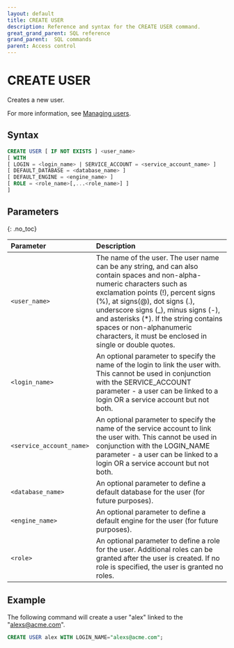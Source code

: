 ```yaml
---
layout: default
title: CREATE USER
description: Reference and syntax for the CREATE USER command.
great_grand_parent: SQL reference
grand_parent:  SQL commands
parent: Access control
---
```


# CREATE USER
Creates a new user.

For more information, see [Managing users](../../../Guides/managing-your-organization/managing-users.md).

## Syntax

```sql
CREATE USER [ IF NOT EXISTS ] <user_name>  
[ WITH 
[ LOGIN = <login_name> | SERVICE_ACCOUNT = <service_account_name> ]
[ DEFAULT_DATABASE = <database_name> ]
[ DEFAULT_ENGINE = <engine_name> ]
[ ROLE = <role_name>[,...<role_name>] ]
]
```

## Parameters 
{: .no_toc} 

| Parameter  | Description |
| :--------- | :---------- |
| `<user_name>`                              | The name of the user. The user name can be any string, and can also contain spaces and non-alpha-numeric characters such as exclamation points (!), percent signs (%), at signs(@), dot signs (.), underscore signs (_), minus signs (-), and asterisks (*). If the string contains spaces or non-alphanumeric characters, it must be enclosed in single or double quotes.  |
| `<login_name>` | An optional parameter to specify the name of the login to link the user with. This cannot be used in conjunction with the SERVICE_ACCOUNT parameter - a user can be linked to a login OR a service account but not both. |
| `<service_account_name>` | An optional parameter to specify the name of the service account to link the user with. This cannot be used in conjunction with the LOGIN_NAME parameter - a user can be linked to a login OR a service account but not both. |
| `<database_name>`                      | An optional parameter to define a default database for the user (for future purposes). |
| `<engine_name>` | An optional parameter to define a default engine for the user (for future purposes). |
| `<role>` | An optional parameter to define a role for the user. Additional roles can be granted after the user is created. If no role is specified, the user is granted no roles. |

## Example

The following command will create a user "alex" linked to the "alexs@acme.com". 

```sql
CREATE USER alex WITH LOGIN_NAME="alexs@acme.com";
```
